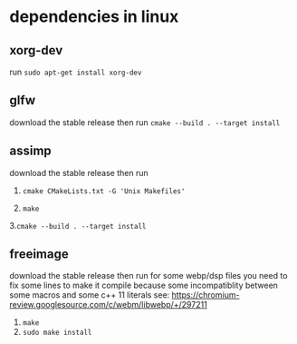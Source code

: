 # dependencies in linux

## xorg-dev

run `sudo apt-get install xorg-dev`

## glfw

download the stable release then run `cmake --build . --target install`

## assimp

download the stable release then run

1. `cmake CMakeLists.txt -G 'Unix Makefiles'`

2. `make`

3.`cmake --build . --target install`

## freeimage

download the stable release then run 
for some webp/dsp files you need to fix some lines to make it compile because some incompatiblity between some macros and some c++ 11 literals
see: https://chromium-review.googlesource.com/c/webm/libwebp/+/297211

1. `make`
2. `sudo make install`